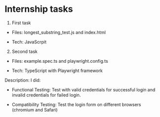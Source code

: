 # Internship tasks

1) First task

- Files: longest_substring_test.js and index.html

- Tech: JavaScrpit

2) Second task

- Files: example.spec.ts and playwright.config.ts 

- Tech: TypeScript with Playwright framework

Description: I did:

- Functional Testing: Test with valid credentials for successful login and invalid credentials for failed login.

- Compatibility Testing: Test the login form on different browsers (chromium and Safari)
